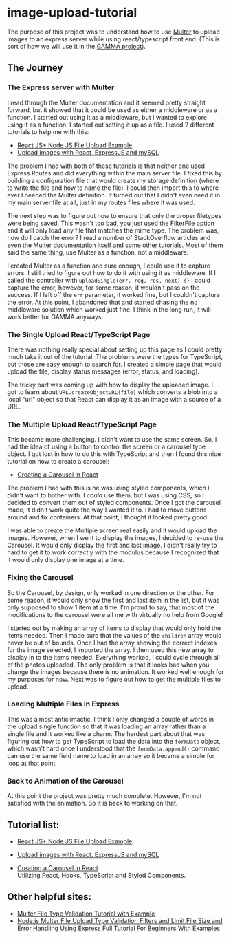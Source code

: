 # image-upload-tutorial

The purpose of this project was to understand how to use [Multer](https://www.npmjs.com/package/multer) to upload images to an express server while using react/typescript front end. (This is sort of how we will use it in the [GAMMA project](https://github.com/dustin-s/gamma/)).

## The Journey

### The Express server with Multer

I read through the Multer documentation and it seemed pretty straight forward, but it showed that it could be used as either a middleware or as a function. I started out using it as a middleware, but I wanted to explore using it as a function. I started out setting it up as a file. I used 2 different tutorials to help me with this:

- [React JS+ Node JS File Upload Example](https://www.tutsmake.com/react-js-node-js-file-upload-tutorial-with-example/)
- [Upload images with React, ExpressJS and mySQL](https://dev.to/maureenoldyck/upload-images-with-react-expressjs-and-mysql-47jn)

The problem I had with both of these tutorials is that neither one used Express.Routes and did everything within the main server file. I fixed this by building a configuration file that would create my storage definition (where to write the file and how to name the file). I could then import this to where ever I needed the Multer definition. It turned out that I didn't even need it in my main server file at all, just in my routes files where it was used.

The next step was to figure out how to ensure that only the proper filetypes were being saved. This wasn't too bad, you just used the FilterFile option and it will only load any file that matches the mime type. The problem was, how do I catch the error? I read a number of StackOverflow articles and even the Multer documentation itself and some other tutorials. Most of them said the same thing, use Multer as a function, not a middleware.

I created Multer as a function and sure enough, I could use it to capture errors. I still tried to figure out how to do it with using it as middleware. If I called the controller with `uploadSingle(err, req, res, next) {}` I could capture the error, however, for some reason, it wouldn't pass on the success. If I left off the `err` parameter, it worked fine, but I couldn't capture the error. At this point, I abandoned that and started chasing the no middleware solution which worked just fine. I think in the long run, it will work better for GAMMA anyways.

### The Single Upload React/TypeScript Page

There was nothing really special about setting up this page as I could pretty much take it out of the tutorial. The problems were the types for TypeScript, but those are easy enough to search for.
I created a simple page that would upload the file, display status messages (error, status, and loading).

The tricky part was coming up with how to display the uploaded image. I got to learn about `URL.createObjectURL(file)` which converts a blob into a local "url" object so that React can display it as an image with a source of a URL.

### The Multiple Upload React/TypeScript Page

This became more challenging. I didn't want to use the same screen. So, I had the idea of using a button to control the screen or a carousel type object. I got lost in how to do this with TypeScript and then I found this nice tutorial on how to create a carousel:

- [Creating a Carousel in React](https://medium.com/octopus-wealth/creating-a-carousel-in-react-e45918738212)

The problem I had with this is he was using styled components, which I didn't want to bother with. I _could_ use them, but I was using CSS, so I decided to convert them out of styled components.
Once I got the carousel made, it didn't work quite the way I wanted it to. I had to move buttons around and fix containers. At that point, I thought it looked pretty good.

I was able to create the Multiple screen real easily and it would upload the images. However, when I went to display the images, I decided to re-use the Carousel. It would only display the first and last image. I didn't really try to hard to get it to work correctly with the modulus because I recognized that it would only display one image at a time.

### Fixing the Carousel

So the Carousel, by design, only worked in one direction or the other. For some reason, it would only show the first and last item in the list, but it was only supposed to show 1 item at a time. I'm proud to say, that most of the modifications to the carousel were all me with virtually no help from Google!

I started out by making an array of items to display that would only hold the items needed. Then I made sure that the values of the `children` array would never be out of bounds. Once I had the array showing the correct indexes for the image selected, I imported the array. I then used this new array to display in to the items needed. Everything worked, I could cycle through all of the photos uploaded. The only problem is that it looks bad when you change the images because there is no animation. It worked well enough for my purposes for now. Next was to figure out how to get the multiple files to upload.

### Loading Multiple Files in Express

This was almost anticlimactic. I think I only changed a couple of words in the upload single function so that it was loading an array rather than a single file and it worked like a charm. The hardest part about that was figuring out how to get TypeScript to load the data into the `formData` object, which wasn't hard once I understood that the `formData.append()` command can use the same field name to load in an array so it became a simple for loop at that point.

### Back to Animation of the Carousel

At this point the project was pretty much complete. However, I'm not satisfied with the animation. So it is back to working on that.

## Tutorial list:

- [React JS+ Node JS File Upload Example](https://www.tutsmake.com/react-js-node-js-file-upload-tutorial-with-example/)
- [Upload images with React, ExpressJS and mySQL](https://dev.to/maureenoldyck/upload-images-with-react-expressjs-and-mysql-47jn)

- [Creating a Carousel in React](https://medium.com/octopus-wealth/creating-a-carousel-in-react-e45918738212)  
  Utilizing React, Hooks, TypeScript and Styled Components.

## Other helpful sites:

- [Multer File Type Validation Tutorial with Example](https://www.positronx.io/multer-file-type-validation-tutorial-with-example/#:~:text=Define%20multer%20object%20and%20pass,which%20comes%20with%20Multer%20middleware)
- [Node.js Multer File Upload Type Validation Filters and Limit File Size and Error Handling Using Express Full Tutorial For Beginners With Examples](https://codingshiksha.com/javascript/node-js-multer-file-upload-type-validation-filters-and-limit-file-size-and-error-handling-using-express-full-tutorial-for-beginners-with-examples/)
